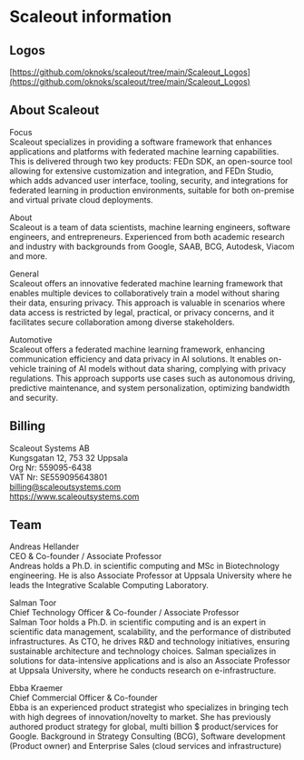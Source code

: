 # Scaleout information

## Logos
[https://github.com/oknoks/scaleout/tree/main/Scaleout_Logos](https://github.com/oknoks/scaleout/tree/main/Scaleout_Logos)

## About Scaleout

Focus  
Scaleout specializes in providing a software framework that enhances applications and platforms with federated machine learning capabilities. This is delivered through two key products: FEDn SDK, an open-source tool allowing for extensive customization and integration, and FEDn Studio, which adds advanced user interface, tooling, security, and integrations for federated learning in production environments, suitable for both on-premise and virtual private cloud deployments.

About  
Scaleout is a team of data scientists, machine learning engineers, software engineers, and entrepreneurs. Experienced from both academic research and industry with backgrounds from Google, SAAB, BCG, Autodesk, Viacom and more.

General  
Scaleout offers an innovative federated machine learning framework that enables multiple devices to collaboratively train a model without sharing their data, ensuring privacy. This approach is valuable in scenarios where data access is restricted by legal, practical, or privacy concerns, and it facilitates secure collaboration among diverse stakeholders.

Automotive  
Scaleout offers a federated machine learning framework, enhancing communication efficiency and data privacy in AI solutions. It enables on-vehicle training of AI models without data sharing, complying with privacy regulations. This approach supports use cases such as autonomous driving, predictive maintenance, and system personalization, optimizing bandwidth and security.

## Billing
Scaleout Systems AB  
Kungsgatan 12, 753 32 Uppsala  
Org Nr: 559095-6438  
VAT Nr: SE559095643801  
billing@scaleoutsystems.com  
https://www.scaleoutsystems.com

## Team
Andreas Hellander  
CEO & Co-founder / Associate Professor  
Andreas holds a Ph.D. in scientific computing and MSc in Biotechnology engineering. He is also Associate Professor at Uppsala University where he leads the Integrative Scalable Computing Laboratory.

Salman Toor  
Chief Technology Officer & Co-founder / Associate  Professor  
Salman Toor holds a Ph.D. in scientific computing and is an expert in scientific data management, scalability, and the performance of distributed infrastructures. As CTO, he drives R&D and technology initiatives, ensuring sustainable architecture and technology choices. Salman specializes in solutions for data-intensive applications and is also an Associate Professor at Uppsala University, where he conducts research on e-infrastructure.

Ebba Kraemer  
Chief Commercial Officer & Co-founder  
Ebba is an experienced product strategist who specializes in bringing  tech with high degrees of innovation/novelty to market. She has previously authored  product strategy for global, multi billion $ product/services for Google. Background in Strategy Consulting (BCG), Software development (Product owner) and Enterprise Sales (cloud services and infrastructure)

